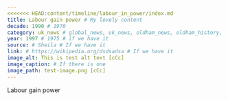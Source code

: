 ```yaml
---
<<<<<<< HEAD:content/timeline/labour_in_power/index.md
title: Labour gain power # My lovely content
decade: 1990 # 1970
category: uk_news # global_news, uk_news, oldham_news, oldham_history, towers, surrounding_estate # Always exactly one category
year: 1997 # 1975 # if we have it
source: # Sheila # If we have it
link: # https://wikipedia.org/dsdsadsa # If we have it
image_alt: This is test alt text [cCc]
image_caption: # If there is one
image_path: test-image.png [cCc]
---
```


Labour gain power
